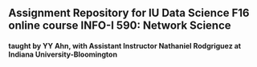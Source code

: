 ## Assignment Repository for IU Data Science F16 online course INFO-I 590: Network Science 
#### taught by YY Ahn, with Assistant Instructor Nathaniel Rodgriguez at Indiana University-Bloomington
